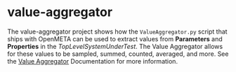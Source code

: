 # value-aggregator

The value-aggregator project shows how the ``ValueAggregator.py`` script that ships with OpenMETA can be used to extract values from **Parameters** and **Properties** in the *TopLevelSystemUnderTest*. The Value Aggregator allows for these values to be sampled, summed, counted, averaged, and more. See the [Value Aggregator](http://docs.metamorphsoftware.com/doc/testbenches/testbench_utilities.html#value-aggregator) Documentation for more information.
